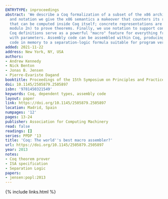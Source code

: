 ```yaml
---
ENTRYTYPE: inproceedings
abstract: 'We describe a Coq formalization of a subset of the x86 architecture. One emphasis of the model is brevity: using dependent types, type classes
  and notation we give the x86 semantics a makeover that counters its reputation for baroqueness. We model bits, bytes, and memory concretely using functions
  that can be computed inside Coq itself; concrete representations are mapped across to mathematical objects in the SSReflect library (naturals, and integers
  modulo 2n) to prove theorems. Finally, we use notation to support conventional assembly code syntax inside Coq, including lexically-scoped labels. Ordinary
  Coq definitions serve as a powerful "macro" feature for everything from simple conditionals and loops to stack-allocated local variables and procedures
  with parameters. Assembly code can be assembled within Coq, producing a sequence of hex bytes. The assembler enjoys a correctness theorem relating machine
  code in memory to a separation-logic formula suitable for program verification.'
added: 2021-11-22
address: New York, NY, USA
authors:
- Andrew Kennedy
- Nick Benton
- Jonas B. Jensen
- Pierre-Evariste Dagand
booktitle: Proceedings of the 15th Symposium on Principles and Practice of Declarative Programming
doi: 10.1145/2505879.2505897
isbn: '9781450321549'
keywords: Coq, dependent types, assembly code
layout: paper
link: https://doi.org/10.1145/2505879.2505897
location: Madrid, Spain
numpages: '12'
pages: 13-24
publisher: Association for Computing Machinery
read: false
readings: []
series: PPDP '13
title: 'Coq: The world''s best macro assembler?'
url: https://doi.org/10.1145/2505879.2505897
year: 2013
notes:
- Coq theorem prover
- ISA specification
- Separation Logic
papers:
- jensen:popl:2013
---
```

{% include links.html %}
